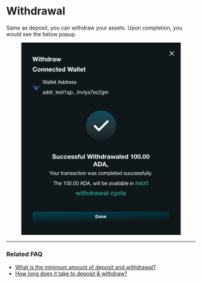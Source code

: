# Withdrawal

Same as deposit, you can withdraw your assets. Upon completion, you would see the below popup.



<figure><img src="../../.gitbook/assets/image (32).png" alt=""><figcaption></figcaption></figure>



***

### Related FAQ

* [What is the minimum amount of deposit and withdrawal?](../../faq/product.md#the-minimum-deposit-amount)
* [How long does it take to deposit & withdraw?](../../faq/product.md#how-long-does-it-take-to-deposit-and-withdrawal)
